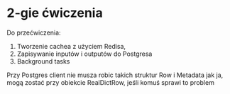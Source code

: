 # 2-gie ćwiczenia

Do przećwiczenia:
1. Tworzenie cachea z użyciem Redisa, 
2. Zapisywanie inputów i outputów do Postgresa 
3. Background tasks

Przy Postgres client nie musza robic takich struktur Row i Metadata jak ja, mogą zostać przy obiekcie RealDictRow, jeśli komuś sprawi to problem